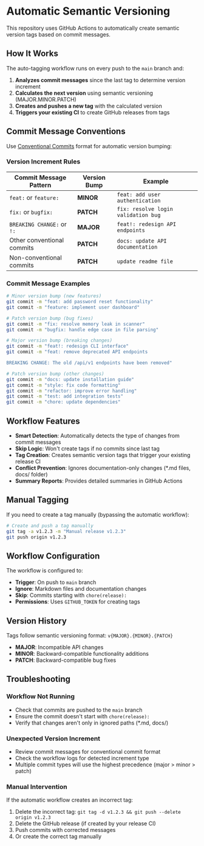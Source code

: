 # Automatic Semantic Versioning

This repository uses GitHub Actions to automatically create semantic version tags based on commit messages.

## How It Works

The auto-tagging workflow runs on every push to the `main` branch and:

1. **Analyzes commit messages** since the last tag to determine version increment
2. **Calculates the next version** using semantic versioning (MAJOR.MINOR.PATCH)
3. **Creates and pushes a new tag** with the calculated version
4. **Triggers your existing CI** to create GitHub releases from tags

## Commit Message Conventions

Use [Conventional Commits](https://www.conventionalcommits.org/) format for automatic version bumping:

### Version Increment Rules

| Commit Message Pattern     | Version Bump | Example                             |
| -------------------------- | ------------ | ----------------------------------- |
| `feat:` or `feature:`      | **MINOR**    | `feat: add user authentication`     |
| `fix:` or `bugfix:`        | **PATCH**    | `fix: resolve login validation bug` |
| `BREAKING CHANGE:` or `!:` | **MAJOR**    | `feat!: redesign API endpoints`     |
| Other conventional commits | **PATCH**    | `docs: update API documentation`    |
| Non-conventional commits   | **PATCH**    | `update readme file`                |

### Commit Message Examples

```bash
# Minor version bump (new features)
git commit -m "feat: add password reset functionality"
git commit -m "feature: implement user dashboard"

# Patch version bump (bug fixes)
git commit -m "fix: resolve memory leak in scanner"
git commit -m "bugfix: handle edge case in file parsing"

# Major version bump (breaking changes)
git commit -m "feat!: redesign CLI interface"
git commit -m "feat: remove deprecated API endpoints

BREAKING CHANGE: The old /api/v1 endpoints have been removed"

# Patch version bump (other changes)
git commit -m "docs: update installation guide"
git commit -m "style: fix code formatting"
git commit -m "refactor: improve error handling"
git commit -m "test: add integration tests"
git commit -m "chore: update dependencies"
```

## Workflow Features

- **Smart Detection**: Automatically detects the type of changes from commit messages
- **Skip Logic**: Won't create tags if no commits since last tag
- **Tag Creation**: Creates semantic version tags that trigger your existing release CI
- **Conflict Prevention**: Ignores documentation-only changes (\*.md files, docs/ folder)
- **Summary Reports**: Provides detailed summaries in GitHub Actions

## Manual Tagging

If you need to create a tag manually (bypassing the automatic workflow):

```bash
# Create and push a tag manually
git tag -a v1.2.3 -m "Manual release v1.2.3"
git push origin v1.2.3
```

## Workflow Configuration

The workflow is configured to:

- **Trigger**: On push to `main` branch
- **Ignore**: Markdown files and documentation changes
- **Skip**: Commits starting with `chore(release):`
- **Permissions**: Uses `GITHUB_TOKEN` for creating tags

## Version History

Tags follow semantic versioning format: `v{MAJOR}.{MINOR}.{PATCH}`

- **MAJOR**: Incompatible API changes
- **MINOR**: Backward-compatible functionality additions
- **PATCH**: Backward-compatible bug fixes

## Troubleshooting

### Workflow Not Running

- Check that commits are pushed to the `main` branch
- Ensure the commit doesn't start with `chore(release):`
- Verify that changes aren't only in ignored paths (\*.md, docs/)

### Unexpected Version Increment

- Review commit messages for conventional commit format
- Check the workflow logs for detected increment type
- Multiple commit types will use the highest precedence (major > minor > patch)

### Manual Intervention

If the automatic workflow creates an incorrect tag:

1. Delete the incorrect tag: `git tag -d v1.2.3 && git push --delete origin v1.2.3`
2. Delete the GitHub release (if created by your release CI)
3. Push commits with corrected messages
4. Or create the correct tag manually
